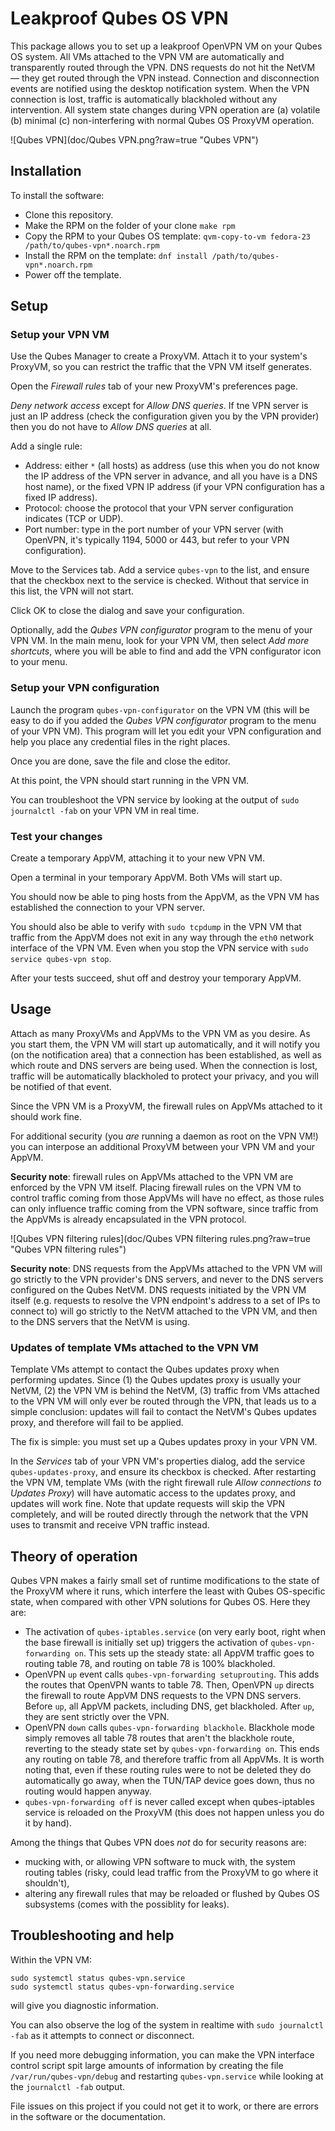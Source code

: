 # Leakproof Qubes OS VPN

This package allows you to set up a leakproof OpenVPN VM on your Qubes OS system.
All VMs attached to the VPN VM are automatically and transparently
routed through the VPN.  DNS requests do not hit the NetVM — they get routed
through the VPN instead.  Connection and disconnection events are notified
using the desktop notification system.  When the VPN connection is lost,
traffic is automatically blackholed without any intervention.  All system
state changes during VPN operation are (a) volatile (b) minimal (c)
non-interfering with normal Qubes OS ProxyVM operation.

![Qubes VPN](doc/Qubes VPN.png?raw=true "Qubes VPN")

## Installation

To install the software:

* Clone this repository.
* Make the RPM on the folder of your clone
  `make rpm`
* Copy the RPM to your Qubes OS template:
  `qvm-copy-to-vm fedora-23 /path/to/qubes-vpn*.noarch.rpm`
* Install the RPM on the template:
  `dnf install /path/to/qubes-vpn*.noarch.rpm`
* Power off the template.

## Setup

### Setup your VPN VM

Use the Qubes Manager to create a ProxyVM.  Attach it to your system's ProxyVM,
so you can restrict the traffic that the VPN VM itself generates.

Open the *Firewall rules* tab of your new ProxyVM's preferences page.

*Deny network access* except for *Allow DNS queries*.  If tne VPN server
is just an IP address (check the configuration given you by the VPN provider)
then you do not have to *Allow DNS queries* at all.

Add a single rule:

* Address: either `*` (all hosts) as address (use this when you do not
  know the IP address of the VPN server in advance, and all you have is
  a DNS host name), or the fixed VPN IP address (if your VPN configuration
  has a fixed IP address).
* Protocol: choose the protocol that your VPN server configuration indicates
  (TCP or UDP).
* Port number: type in the port number of your VPN server (with OpenVPN,
  it's typically 1194, 5000 or 443, but refer to your VPN configuration).

Move to the Services tab.  Add a service `qubes-vpn` to the list, and ensure
that the checkbox next to the service is checked.  Without that service in
this list, the VPN will not start.

Click OK to close the dialog and save your configuration.

Optionally, add the *Qubes VPN configurator* program to the menu of your
VPN VM.  In the main menu, look for your VPN VM, then select
*Add more shortcuts*, where you will be able to find and add the VPN
configurator icon to your menu.

### Setup your VPN configuration

Launch the program `qubes-vpn-configurator` on the VPN VM (this will be
easy to do if you added the *Qubes VPN configurator* program to the
menu of your VPN VM).  This program will let you edit your VPN
configuration and help you place any credential files in the right
places.

Once you are done, save the file and close the editor.

At this point, the VPN should start running in the VPN VM.

You can troubleshoot the VPN service by looking at the output of
`sudo journalctl -fab` on your VPN VM in real time.

### Test your changes

Create a temporary AppVM, attaching it to your new VPN VM.

Open a terminal in your temporary AppVM.  Both VMs will start up.

You should now be able to ping hosts from the AppVM, as the
VPN VM has established the connection to your VPN server.

You should also be able to verify with `sudo tcpdump` in the VPN VM
that traffic from the AppVM does not exit in any way through
the `eth0` network interface of the VPN VM.  Even when you stop
the VPN service with `sudo service qubes-vpn stop`.

After your tests succeed, shut off and destroy your temporary AppVM.

## Usage

Attach as many ProxyVMs and AppVMs to the VPN VM as you desire.
As you start them, the VPN VM will start up automatically, and it
will notify you (on the notification area) that a connection has
been established, as well as which route and DNS servers are
being used.  When the connection is lost, traffic will be
automatically blackholed to protect your privacy, and you will
be notified of that event.

Since the VPN VM is a ProxyVM, the firewall rules on AppVMs
attached to it should work fine.

For additional security (you *are* running a daemon as root
on the VPN VM!) you can interpose an additional ProxyVM
between your VPN VM and your AppVM.

**Security note**: firewall rules on AppVMs attached to the VPN VM
are enforced by the VPN VM itself.  Placing firewall rules on the
VPN VM to control traffic coming from those AppVMs will have no
effect, as those rules can only influence traffic coming from the
VPN software, since traffic from the AppVMs is already encapsulated
in the VPN protocol.

![Qubes VPN filtering rules](doc/Qubes VPN filtering rules.png?raw=true "Qubes VPN filtering rules")

**Security note**: DNS requests from the AppVMs attached to the
VPN VM will go strictly to the VPN provider's DNS servers, and
never to the DNS servers configured on the Qubes NetVM.  DNS
requests initiated by the VPN VM itself (e.g. requests to resolve
the VPN endpoint's address to a set of IPs to connect to) will
go strictly to the NetVM attached to the VPN VM, and then to
the DNS servers that the NetVM is using.

### Updates of template VMs attached to the VPN VM

Template VMs attempt to contact the Qubes updates proxy when
performing updates.  Since (1) the Qubes updates proxy is usually
your NetVM, (2) the VPN VM is behind the NetVM, (3) traffic from
VMs attached to the VPN VM will only ever be routed through the
VPN, that leads us to a simple conclusion: updates will fail to
contact the NetVM's Qubes updates proxy, and therefore will
fail to be applied.

The fix is simple: you must set up a Qubes updates proxy in
your VPN VM.

In the *Services* tab of your VPN VM's properties
dialog, add the service `qubes-updates-proxy`, and ensure
its checkbox is checked.  After restarting the VPN VM,
template VMs (with the right firewall rule *Allow connections
to Updates Proxy*) will have automatic access to the updates
proxy, and updates will work fine.  Note that update requests
will skip the VPN completely, and will be routed directly
through the network that the VPN uses to transmit and
receive VPN traffic instead.

## Theory of operation

Qubes VPN makes a fairly small set of runtime modifications to the state of the ProxyVM where it runs, which interfere the least with Qubes OS-specific state, when compared with other VPN solutions for Qubes OS.  Here they are:

* The activation of `qubes-iptables.service` (on very early boot, right when the base firewall is initially set up) triggers the activation of `qubes-vpn-forwarding on`.  This sets up the steady state: all AppVM traffic goes to routing table 78, and routing on table 78 is 100% blackholed.
* OpenVPN `up` event calls `qubes-vpn-forwarding setuprouting`.  This adds the routes that OpenVPN wants to table 78.  Then, OpenVPN `up` directs the firewall to route AppVM DNS requests to the VPN DNS servers.  Before `up`, all AppVM packets, including DNS, get blackholed.  After `up`, they are sent strictly over the VPN.
* OpenVPN `down` calls `qubes-vpn-forwarding blackhole`.  Blackhole mode simply removes all table 78 routes that aren't the blackhole route, reverting to the steady state set by `qubes-vpn-forwarding on`.  This ends any routing on table 78, and therefore traffic from all AppVMs.  It is worth noting that, even if these routing rules were to not be deleted  they do automatically go away, when the TUN/TAP device goes down, thus no routing would happen anyway.
* `qubes-vpn-forwarding off` is never called except when qubes-iptables service is reloaded on the ProxyVM (this does not happen unless you do it by hand).

Among the things that Qubes VPN does *not* do for security reasons are:

* mucking with, or allowing VPN software to muck with, the system routing tables (risky, could lead traffic from the ProxyVM to go where it shouldn't),
* altering any firewall rules that may be reloaded or flushed by Qubes OS subsystems (comes with the possiblity for leaks).

## Troubleshooting and help

Within the VPN VM:

```
sudo systemctl status qubes-vpn.service
sudo systemctl status qubes-vpn-forwarding.service
```

will give you diagnostic information.

You can also observe the log of the system in realtime with
`sudo journalctl -fab` as it attempts to connect or
disconnect.

If you need more debugging information, you can
make the VPN interface control script spit large amounts of
information by creating the file `/var/run/qubes-vpn/debug`
and restarting `qubes-vpn.service` while looking at the
`journalctl -fab` output.

File issues on this project if you could not get it to work,
or there are errors in the software or the documentation.
